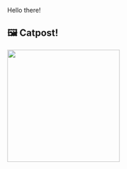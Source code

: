 Hello there!



## 🖼️ Catpost!

<sub>
    <img src="https://cdn2.thecatapi.com/images/eff.jpg" height="256">
</sub>

